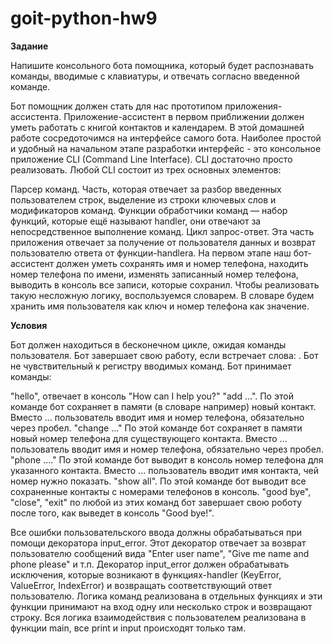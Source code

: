 # goit-python-hw9
**Задание**

Напишите консольного бота помощника, который будет распознавать команды, вводимые с клавиатуры, и отвечать согласно введенной команде.

Бот помощник должен стать для нас прототипом приложения-ассистента. Приложение-ассистент в первом приближении должен уметь работать с книгой контактов и календарем. В этой домашней работе сосредоточимся на интерфейсе самого бота. Наиболее простой и удобный на начальном этапе разработки интерфейс - это консольное приложение CLI (Command Line Interface). CLI достаточно просто реализовать. Любой CLI состоит из трех основных элементов:

Парсер команд. Часть, которая отвечает за разбор введенных пользователем строк, выделение из строки ключевых слов и модификаторов команд.
Функции обработчики команд — набор функций, которые ещё называют handler, они отвечают за непосредственное выполнение команд.
Цикл запрос-ответ. Эта часть приложения отвечает за получение от пользователя данных и возврат пользователю ответа от функции-handlerа.
На первом этапе наш бот-ассистент должен уметь сохранять имя и номер телефона, находить номер телефона по имени, изменять записанный номер телефона, выводить в консоль все записи, которые сохранил. Чтобы реализовать такую несложную логику, воспользуемся словарем. В словаре будем хранить имя пользователя как ключ и номер телефона как значение.

**Условия**


Бот должен находиться в бесконечном цикле, ожидая команды пользователя.
Бот завершает свою работу, если встречает слова: .
Бот не чувствительный к регистру вводимых команд.
Бот принимает команды:

"hello", отвечает в консоль "How can I help you?"
"add ...". По этой команде бот сохраняет в памяти (в словаре например) новый контакт. Вместо ... пользователь вводит имя и номер телефона, обязательно через пробел.
"change ..." По этой команде бот сохраняет в памяти новый номер телефона для существующего контакта. Вместо ... пользователь вводит имя и номер телефона, обязательно через пробел.
"phone ...." По этой команде бот выводит в консоль номер телефона для указанного контакта. Вместо ... пользователь вводит имя контакта, чей номер нужно показать.
"show all". По этой команде бот выводит все сохраненные контакты с номерами телефонов в консоль.
"good bye", "close", "exit" по любой из этих команд бот завершает свою роботу после того, как выведет в консоль "Good bye!".

Все ошибки пользовательского ввода должны обрабатываться при помощи декоратора input_error. Этот декоратор отвечает за возврат пользователю сообщений вида "Enter user name", "Give me name and phone please" и т.п. 
Декоратор input_error должен обрабатывать исключения, которые возникают в функциях-handler (KeyError, ValueError, IndexError) и возвращать соответствующий ответ пользователю.
Логика команд реализована в отдельных функциях и эти функции принимают на вход одну или несколько строк и возвращают строку.
Вся логика взаимодействия с пользователем реализована в функции main, все print и input происходят только там.